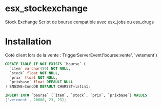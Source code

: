 # esx_stockexchange
Stock Exchange
Script de bourse compatible avec esx_jobs ou esx_drugs
# Installation
Coté client lors de la vente : TriggerServerEvent('bourse:vente', 'vetement')
```sql
CREATE TABLE IF NOT EXISTS `bourse` (
  `item` varchar(50) NOT NULL,
  `stock` float NOT NULL,
  `prix` float NOT NULL,
  `prixbase` float DEFAULT NULL
) ENGINE=InnoDB DEFAULT CHARSET=latin1;

INSERT INTO `bourse` (`item`, `stock`, `prix`, `prixbase`) VALUES
('vetement', 20000, 23, 23);
```
